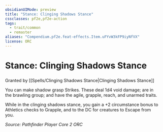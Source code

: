 ```yaml
---
obsidianUIMode: preview
title: "Stance: Clinging Shadows Stance"
cssclasses: pf2e,pf2e-action
tags:
  - trait/common
  - remaster
aliases: "Compendium.pf2e.feat-effects.Item.uFYvW3kFP9iyNfVX"
license: ORC
---
```

# Stance: Clinging Shadows Stance

### 






Granted by [[Spells/Clinging Shadows Stance|Clinging Shadows Stance]]

You can make shadow grasp Strikes. These deal 1d4 void damage; are in the brawling group; and have the agile, grapple, reach, and unarmed traits.

While in the clinging shadows stance, you gain a +2 circumstance bonus to Athletics checks to Grapple, and to the DC for creatures to Escape from you.

*Source: Pathfinder Player Core 2*
*ORC*